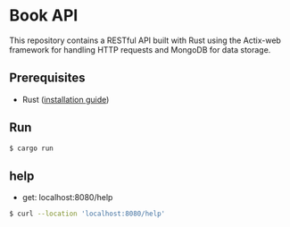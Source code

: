 # Book API

This repository contains a RESTful API built with Rust using the Actix-web framework for handling HTTP requests and MongoDB for data storage.

## Prerequisites

- Rust ([installation guide](https://www.rust-lang.org/tools/install))

## Run

```bash
$ cargo run
```

## help

- get: localhost:8080/help

```bash
$ curl --location 'localhost:8080/help'
```